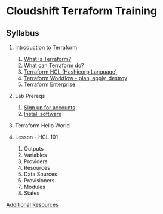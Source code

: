# Cloudshift Terraform Training


## Syllabus

1. [Introduction to Terraform](docs/introduction.md)
    1. [What is Terraform?](docs/introduction.md#1-what-is-terraform)
    2. [What can Terraform do?](docs/introduction.md#2-what-can-terraform-do)
    3. [Terraform HCL (Hashicorp Language)](docs/introduction.md#3-what-is-hcl-hashicorp-language)
    3. [Terraform Workflow - plan, apply, destroy](docs/introduction.md#4-workflows-matter)
    4. [Terraform Enterprise](docs/introduction.md#5-terraform-enterprise)
    
2. Lab Prereqs
    1. [Sign up for accounts](docs/prereqs.md#sign-up-for-accounts)
    2. [Install software](docs/prereqs.md#install-software)
    
3. Terraform Hello World

3. Lesson - HCL 101
    1. Outputs
    2. Variables
    3. Providers
    4. Resources
    5. Data Sources
    5. Provisioners
    6. Modules
    7. States
    
[Additional Resources](docs/resources.md)


    